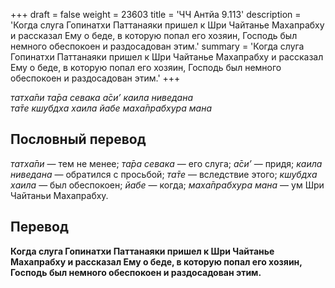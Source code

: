 +++
draft = false
weight = 23603
title = 'ЧЧ Антйа 9.113'
description = 'Когда слуга Гопинатхи Паттанаяки пришел к Шри Чайтанье Махапрабху и рассказал Ему о беде, в которую попал его хозяин, Господь был немного обеспокоен и раздосадован этим.'
summary = 'Когда слуга Гопинатхи Паттанаяки пришел к Шри Чайтанье Махапрабху и рассказал Ему о беде, в которую попал его хозяин, Господь был немного обеспокоен и раздосадован этим.'
+++

_татха̄пи та̄ра севака а̄си’ каила ниведана  
та̄те кшубдха хаила йабе маха̄прабхура мана_

## Пословный перевод

_татха̄пи_ — тем не менее; _та̄ра_ _севака_ — его слуга; _а̄си’_ — придя; _каила_ _ниведана_ — обратился с просьбой; _та̄те_ — вследствие этого; _кшубдха_ _хаила_ — был обеспокоен; _йабе_ — когда; _маха̄прабхура_ _мана_ — ум Шри Чайтаньи Махапрабху.

## Перевод

**Когда слуга Гопинатхи Паттанаяки пришел к Шри Чайтанье Махапрабху и рассказал Ему о беде, в которую попал его хозяин, Господь был немного обеспокоен и раздосадован этим.**
